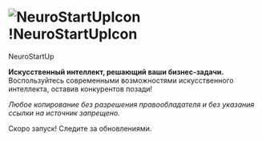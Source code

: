 # ![NeuroStartUpIcon](https://github.com/GornDima/GornDZ2/assets/147096224/b050b79c-2bbb-4163-abd3-0da243895cda)!NeuroStartUpIcon
 NeuroStartUp

**Искусственный интеллект, решающий ваши бизнес-задачи.** Воспользуйтесь современными возможностями искусственного интеллекта, оставив конкурентов позади!

_Любое копирование без разрешения правообладателя и без указания ссылки на источник запрещено._

Скоро запуск! Следите за обновлениями.
